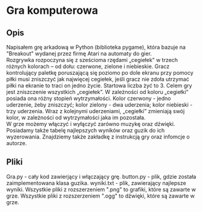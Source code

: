# Gra komputerowa

## Opis
Napisałem grę arkadową w Python (biblioteka pygame), która bazuje na "Breakout" wydanej przez firmę Atari na automaty do gier.  
Rozgrywka rozpoczyna się z sześcioma rzędami „cegiełek” w trzech różnych kolorach – od dołu: czerwone, zielone i niebieskie. Gracz kontrolujący paletkę poruszającą się poziomo po dole ekranu przy pomocy piłki musi zniszczyć jak najwięcej cegiełek, jeśli gracz nie zdoła utrzymać piłki na ekranie to traci on jedno życie. Startowa liczba żyć to 3. Celem gry jest zniszczenie wszystkich „cegiełek”. W zależności od koloru „cegiełki” posiada ona różny stopień wytrzymałości. Kolor czerwony - jedno uderzenie, żeby zniszczyć; kolor zielony - dwa uderzenia; kolor niebieski - trzy uderzenia. Wraz z kolejnymi uderzeniami, „cegiełki” zmieniają swój kolor, w zależności od wytrzymałości jaka im pozostała.  
W grze możemy włączyć i wyłączyć zarówno muzykę oraz dźwięki. Posiadamy także tabelę najlepszych wyników oraz guzik do ich wyzerowania. Znajdziemy także zakładkę z instrukcją gry oraz infomcje o autorze.

## Pliki
Gra.py - cały kod zawierjący i włączający grę.
button.py - plik, gdzie została zaimplementowana klasa guzika.
wyniki.txt - plik, zawierający najlepsze wyniki.
Wszystkie pliki z rozszerzeniem ".png" to grafiki, które są zawarte w grze.
Wszystkie pliki z rozszerzeniem ".ogg" to dźwięki, które są zawarte w grze.
